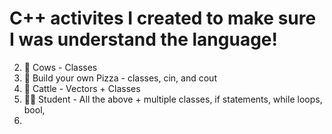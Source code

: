 # C++ activites I created to make sure I was understand the language!

2. 🐄 Cows - Classes 
3. 🍕 Build your own Pizza - classes, cin, and cout
4. 🤠 Cattle - Vectors + Classes
5. 👩‍🎓 Student - All the above + multiple classes, if statements, while loops, bool,
6. 

